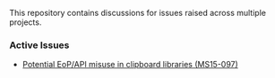 This repository contains discussions for issues raised across multiple projects.

### Active Issues
-  [Potential EoP/API misuse in clipboard libraries (MS15-097)](oberrich/x-issues/issues/1)

